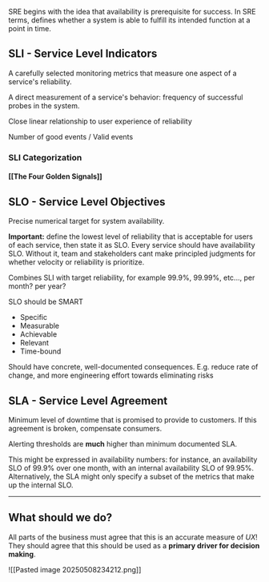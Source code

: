SRE begins with the idea that availability is prerequisite for success. In SRE terms, defines whether a system is able to fulfill its intended function at a point in time.

## SLI - Service Level Indicators

A carefully selected monitoring metrics that measure one aspect of a service's reliability.

A direct measurement of a service's behavior: frequency of successful probes in the system. 

Close linear relationship to user experience of reliability

Number of good events / Valid events
### SLI Categorization

#### [[The Four Golden Signals]]

## SLO - Service Level Objectives

Precise numerical target for system availability.

**Important:** define the lowest level of reliability that is acceptable for users of each service, then state it as SLO. Every service should have availability SLO. Without it, team and stakeholders cant make principled judgments for whether velocity or reliability is prioritize.

Combines SLI with target reliability, for example 99.9%, 99.99%, etc..., per month? per year?

SLO should be SMART
- Specific
- Measurable
- Achievable
- Relevant
- Time-bound

Should have concrete, well-documented consequences. E.g. reduce rate of change, and more engineering effort towards eliminating risks

## SLA - Service Level Agreement

Minimum level of downtime that is promised to provide to customers. If this agreement is broken, compensate consumers.

Alerting thresholds are **much** higher than minimum documented SLA.

This might be expressed in availability numbers: for instance, an availability SLO of 99.9% over one month, with an internal availability SLO of 99.95%. Alternatively, the SLA might only specify a subset of the metrics that make up the internal SLO.

---
## What should we do?

All parts of the business must agree that this is an accurate measure of *UX*! They should agree that this should be used as a **primary driver for decision making**.

![[Pasted image 20250508234212.png]]

